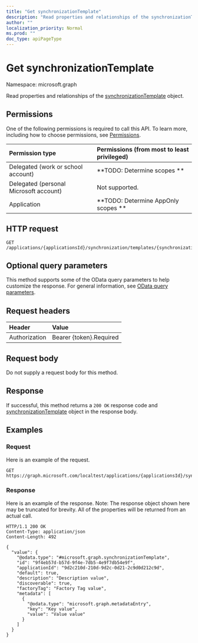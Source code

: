 ```yaml
---
title: "Get synchronizationTemplate"
description: "Read properties and relationships of the synchronizationTemplate object."
author: ""
localization_priority: Normal
ms.prod: ""
doc_type: apiPageType
---
```


# Get synchronizationTemplate

Namespace: microsoft.graph

Read properties and relationships of the [synchronizationTemplate](../resources/synchronizationtemplate.md) object.

## Permissions
One of the following permissions is required to call this API. To learn more, including how to choose permissions, see [Permissions](/concepts/permissions-reference.md).

|Permission type|Permissions (from most to least privileged)|
|:---|:---|
|Delegated (work or school account)|**TODO: Determine scopes **|
|Delegated (personal Microsoft account)|Not supported.|
|Application|**TODO: Determine AppOnly scopes **|

## HTTP request
<!-- {
  "blockType": "ignored"
}
-->
``` http
GET /applications/{applicationsId}/synchronization/templates/{synchronizationTemplateId}
```

## Optional query parameters
This method supports some of the OData query parameters to help customize the response. For general information, see [OData query parameters](/graph/query-parameters).

## Request headers
|Header|Value|
|:---|:---|
|Authorization|Bearer {token}.Required|

## Request body
Do not supply a request body for this method.

## Response
If successful, this method returns a `200 OK` response code and [synchronizationTemplate](../resources/synchronizationtemplate.md) object in the response body.

## Examples

### Request
Here is an example of the request.
<!-- {
  "blockType": "request",
  "name": "get_synchronizationtemplate"
}
-->
``` http
GET https://graph.microsoft.com/localtest/applications/{applicationsId}/synchronization/templates/{synchronizationTemplateId}
```

### Response
Here is an example of the response. Note: The response object shown here may be truncated for brevity. All of the properties will be returned from an actual call.
<!-- {
  "blockType": "response",
  "truncated": true,
  "@odata.type": "microsoft.graph.synchronizationTemplate"
}
-->
``` http
HTTP/1.1 200 OK
Content-Type: application/json
Content-Length: 492

{
  "value": {
    "@odata.type": "#microsoft.graph.synchronizationTemplate",
    "id": "9f4eb57d-b57d-9f4e-7db5-4e9f7db54e9f",
    "applicationId": "9d2c210d-210d-9d2c-0d21-2c9d0d212c9d",
    "default": true,
    "description": "Description value",
    "discoverable": true,
    "factoryTag": "Factory Tag value",
    "metadata": [
      {
        "@odata.type": "microsoft.graph.metadataEntry",
        "key": "Key value",
        "value": "Value value"
      }
    ]
  }
}
```

